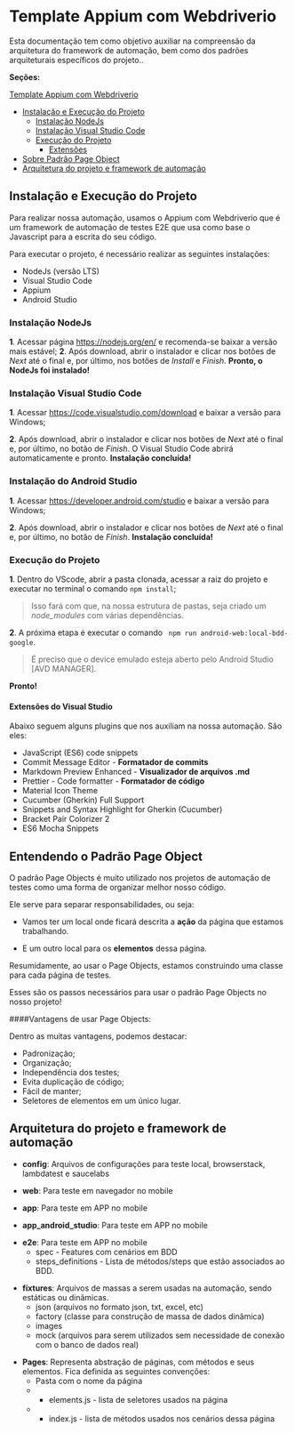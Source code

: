 # Template Appium com Webdriverio

Esta documentação tem como objetivo auxiliar na compreensão da arquitetura do framework de automação, bem como dos padrões arquiteturais específicos do projeto..

**Seções:**

 [Template Appium com Webdriverio](#template-appium-com-webdriverio)
  - [Instalação e Execução do Projeto](#instalação-e-execução-do-projeto)
    - [Instalação NodeJs](#instalação-nodejs)
    - [Instalação Visual Studio Code](#instalação-visual-studio-code)
    - [Execução do Projeto](#execução-do-projeto)
      - [Extensões](#extensões)
  - [Sobre Padrão Page Object](#sobre-padrão-page-object)
  - [Arquitetura do projeto e framework de automação](#arquitetura-do-projeto-e-framework-de-automação)
   
   
## Instalação e Execução do Projeto

Para realizar nossa automação, usamos o Appium com Webdriverio que é um framework de automação de testes E2E que usa como base o Javascript para a escrita do seu código.

Para executar o projeto, é necessário realizar as seguintes instalações:

- NodeJs (versão LTS)
- Visual Studio Code
- Appium
- Android Studio

### Instalação NodeJs

**1**. Acessar página <https://nodejs.org/en/> e recomenda-se baixar a versão mais estável;
**2**. Após download, abrir o instalador e clicar nos botões de _Next_ até o final e, por último, nos botões de _Install_ e _Finish_.
**Pronto, o NodeJs foi instalado!**

### Instalação Visual Studio Code

**1**. Acessar https://code.visualstudio.com/download e baixar a versão para Windows;

**2**. Após download, abrir o instalador e clicar nos botões de _Next_ até o final e, por último, no botão de _Finish_.
O Visual Studio Code abrirá automaticamente e pronto.
**Instalação concluída!**

### Instalação do Android Studio

**1**. Acessar https://developer.android.com/studio e baixar a versão para Windows;

**2**. Após download, abrir o instalador e clicar nos botões de _Next_ até o final e, por último, no botão de _Finish_.
**Instalação concluída!**

### Execução do Projeto

**1**. Dentro do VScode, abrir a pasta clonada, acessar a raiz do projeto e executar no terminal o comando ```npm install```;

> Isso fará com que, na nossa estrutura de pastas, seja criado um _node_modules_ com várias dependências.

**2**. A próxima etapa é executar o comando ``` npm run android-web:local-bdd-google```.

> É preciso que o device emulado esteja aberto pelo Android Studio [AVD MANAGER].

**Pronto!** 

#### Extensões do Visual Studio

Abaixo seguem alguns plugins que nos auxiliam na nossa automação. São eles:

- JavaScript (ES6) code snippets
- Commit Message Editor - **Formatador de commits**
- Markdown Preview Enhanced - **Visualizador de arquivos .md**
- Prettier - Code formatter - **Formatador de código**
- Material Icon Theme
- Cucumber (Gherkin) Full Support
- Snippets and Syntax Highlight for Gherkin (Cucumber)
- Bracket Pair Colorizer 2
- ES6 Mocha Snippets

## Entendendo o Padrão Page Object 

O padrão Page Objects é muito utilizado nos projetos de automação de testes como uma forma de organizar melhor nosso código.

Ele serve para separar responsabilidades, ou seja:

- Vamos ter um local onde ficará descrita a **ação** da página que estamos trabalhando.

- E um outro local para os **elementos** dessa página.

Resumidamente, ao usar o Page Objects, estamos construindo uma classe para cada página de testes.

Esses são os passos necessários para usar o padrão Page Objects no nosso projeto!

####Vantagens de usar Page Objects:

Dentro as muitas vantagens, podemos destacar:
- Padronização;
- Organização;
- Independência dos testes;
- Evita duplicação de código;
- Fácil de manter;
- Seletores de elementos em um único lugar.

## Arquitetura do projeto e framework de automação

- **config**: Arquivos de configurações para teste local, browserstack, lambdatest e saucelabs
<p>

- **web**: Para teste em navegador no mobile
<p>

- **app**: Para teste em APP no mobile
<p>

- **app_android_studio**: Para teste em APP no mobile
<p>

- **e2e**: Para teste em APP no mobile
  - spec - Features com cenários em BDD
  - steps_definitions - Lista de métodos/steps que estão associados ao BDD.
<p>

- **fixtures**: Arquivos de massas a serem usadas na automação, sendo estáticas ou dinâmicas.
  - json (arquivos no formato json, txt, excel, etc)
  - factory (classe para construção de massa de dados dinâmica)
  - images
  - mock (arquivos para serem utilizados sem necessidade de conexão com o banco de dados real)
<p>

- **Pages**: Representa abstração de páginas, com métodos e seus elementos. Fica definida  as seguintes convenções:
  <br>
  - Pasta com o nome da página
  - - elements.js - lista de seletores usados na página
  - - index.js - lista de métodos usados nos cenários dessa página
